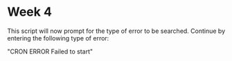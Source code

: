 # Week 4

This script will now prompt for the type of error to be searched. Continue by entering the following type of error:

"CRON ERROR Failed to start"